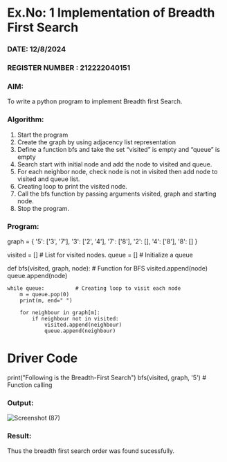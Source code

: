 # Ex.No: 1  Implementation of Breadth First Search 
### DATE: 12/8/2024                                                                         
### REGISTER NUMBER : 212222040151
### AIM: 
To write a python program to implement Breadth first Search. 
### Algorithm:
1. Start the program
2. Create the graph by using adjacency list representation
3. Define a function bfs and take the set “visited” is empty and “queue” is empty
4. Search start with initial node and add the node to visited and queue.
5. For each neighbor node, check node is not in visited then add node to visited and queue list.
6.  Creating loop to print the visited node.
7.   Call the bfs function by passing arguments visited, graph and starting node.
8.   Stop the program.
### Program:
graph = {
 '5': ['3', '7'],
 '3': ['2', '4'],
 '7': ['8'],
 '2': [],
 '4': ['8'],
 '8': []
}

visited = []  # List for visited nodes.
queue = []    # Initialize a queue

def bfs(visited, graph, node):  # Function for BFS
    visited.append(node)
    queue.append(node)
    
    while queue:          # Creating loop to visit each node
        m = queue.pop(0) 
        print(m, end=" ") 
        
        for neighbour in graph[m]:
            if neighbour not in visited:
                visited.append(neighbour)
                queue.append(neighbour)

# Driver Code
print("Following is the Breadth-First Search")
bfs(visited, graph, '5')  # Function calling
### Output:
![Screenshot (87)](https://github.com/user-attachments/assets/57ce8ade-5e47-4013-8932-791dc66385bb)
### Result:
Thus the breadth first search order was found sucessfully.
